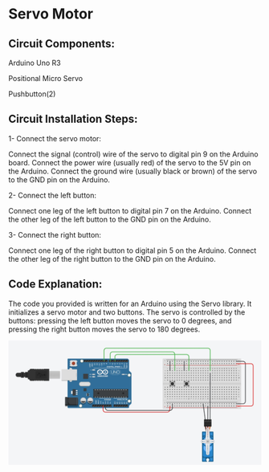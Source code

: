 # Servo Motor

## Circuit Components:

Arduino Uno R3

Positional Micro Servo

Pushbutton(2)

## Circuit Installation Steps:

1- Connect the servo motor:

Connect the signal (control) wire of the servo to digital pin 9 on the Arduino board.
Connect the power wire (usually red) of the servo to the 5V pin on the Arduino.
Connect the ground wire (usually black or brown) of the servo to the GND pin on the Arduino.

2- Connect the left button:

Connect one leg of the left button to digital pin 7 on the Arduino.
Connect the other leg of the left button to the GND pin on the Arduino.

3- Connect the right button:

Connect one leg of the right button to digital pin 5 on the Arduino.
Connect the other leg of the right button to the GND pin on the Arduino.

## Code Explanation:

The code you provided is written for an Arduino using the Servo library. It initializes a servo motor and two buttons. The servo is controlled by the buttons: pressing the left button moves the servo to 0 degrees, and pressing the right button moves the servo to 180 degrees.

![picture](servo-motor.jpeg)






